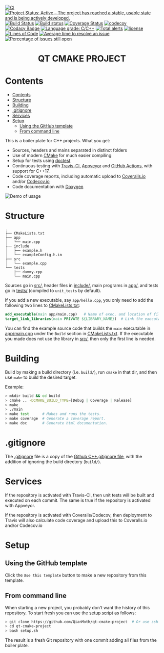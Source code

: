 
[![CI](https://github.com/QianMoth/qt-cmake-project/actions/workflows/ci.yml/badge.svg)](https://github.com/QianMoth/qt-cmake-project/actions/workflows/ci.yml)
[![Project Status: Active – The project has reached a stable, usable state and is being actively developed.](http://www.repostatus.org/badges/latest/active.svg)](http://www.repostatus.org/#active)
[![Build Status](https://travis-ci.org/QianMoth/qt-cmake-project.svg?branch=master)](https://travis-ci.org/QianMoth/qt-cmake-project)
[![Build status](https://ci.appveyor.com/api/projects/status/g9bh9kjl6ocvsvse/branch/master?svg=true)](https://ci.appveyor.com/project/QianMoth/qt-cmake-project/branch/master)
[![Coverage Status](https://coveralls.io/repos/github/QianMoth/qt-cmake-project/badge.svg?branch=master)](https://coveralls.io/github/QianMoth/qt-cmake-project?branch=master)
[![codecov](https://codecov.io/gh/QianMoth/qt-cmake-project/branch/master/graph/badge.svg)](https://codecov.io/gh/QianMoth/qt-cmake-project)
[![Codacy Badge](https://api.codacy.com/project/badge/Grade/eb004322b0d146239a57eb242078e179)](https://www.codacy.com/app/QianMoth/qt-cmake-project?utm_source=github.com&utm_medium=referral&utm_content=QianMoth/qt-cmake-project&utm_campaign=Badge_Grade)
[![Language grade: C/C++](https://img.shields.io/lgtm/grade/cpp/g/QianMoth/qt-cmake-project.svg?logo=lgtm&logoWidth=18)](https://lgtm.com/projects/g/QianMoth/qt-cmake-project/context:cpp)
[![Total alerts](https://img.shields.io/lgtm/alerts/g/QianMoth/qt-cmake-project.svg?logo=lgtm&logoWidth=18)](https://lgtm.com/projects/g/QianMoth/qt-cmake-project/alerts/)
[![license](https://img.shields.io/badge/license-Unlicense-blue.svg)](https://github.com/QianMoth/qt-cmake-project/blob/master/LICENSE)
[![Lines of Code](https://tokei.rs/b1/github/QianMoth/qt-cmake-project)](https://github.com/Aaronepower/tokei)
[![Average time to resolve an issue](http://isitmaintained.com/badge/resolution/QianMoth/qt-cmake-project.svg)](http://isitmaintained.com/project/QianMoth/qt-cmake-project "Average time to resolve an issue")
[![Percentage of issues still open](http://isitmaintained.com/badge/open/QianMoth/qt-cmake-project.svg)](http://isitmaintained.com/project/QianMoth/qt-cmake-project "Percentage of issues still open")

<h1 align="center" style="text-transform:uppercase;">Qt Cmake Project</h1>

# Contents
- [Contents](#contents)
- [Structure](#structure)
- [Building](#building)
- [.gitignore](#gitignore)
- [Services](#services)
- [Setup](#setup)
  - [Using the GitHub template](#using-the-github-template)
  - [From command line](#from-command-line)

This is a boiler plate for C++ projects. What you get:

- Sources, headers and mains separated in distinct folders
- Use of modern [CMake](https://cmake.org/) for much easier compiling
- Setup for tests using [doctest](https://github.com/onqtam/doctest)
- Continuous testing with [Travis-CI](https://travis-ci.org/), [Appveyor](https://www.appveyor.com) and [GitHub Actions](https://github.com/features/actions), with support for C++17.
- Code coverage reports, including automatic upload to [Coveralls.io](https://coveralls.io/) and/or [Codecov.io](https://codecov.io)
- Code documentation with [Doxygen](http://www.stack.nl/~dimitri/doxygen/)

![Demo of usage](https://i.imgur.com/foymVfy.gif)

# Structure

```text
.
├── CMakeLists.txt
├── app
│   └── main.cpp
├── include
│   ├── example.h
│   └── exampleConfig.h.in
├── src
│   └── example.cpp
└── tests
    ├── dummy.cpp
    └── main.cpp
```

Sources go in [src/](src/), header files in [include/](include/), main programs in [app/](app), and
tests go in [tests/](tests/) (compiled to `unit_tests` by default).

If you add a new executable, say `app/hello.cpp`, you only need to add the following two lines to [CMakeLists.txt](CMakeLists.txt):

```cmake
add_executable(main app/main.cpp)   # Name of exec. and location of file.
target_link_libraries(main PRIVATE ${LIBRARY_NAME})  # Link the executable to lib built from src/*.cpp (if it uses it).
```

You can find the example source code that builds the `main` executable in [app/main.cpp](app/main.cpp) under the `Build` section in [CMakeLists.txt](CMakeLists.txt).
If the executable you made does not use the library in [src/](src), then only the first line is needed.

# Building

Build by making a build directory (i.e. `build/`), run `cmake` in that dir, and then use `make` to build the desired target.

Example:

```bash
> mkdir build && cd build
> cmake .. -DCMAKE_BUILD_TYPE=[Debug | Coverage | Release]
> make
> ./main
> make test      # Makes and runs the tests.
> make coverage  # Generate a coverage report.
> make doc       # Generate html documentation.
```

# .gitignore

The [.gitignore](.gitignore) file is a copy of the [Github C++.gitignore file](https://github.com/github/gitignore/blob/master/C%2B%2B.gitignore),
with the addition of ignoring the build directory (`build/`).

# Services

If the repository is activated with Travis-CI, then unit tests will be built and executed on each commit.
The same is true if the repository is activated with Appveyor.

If the repository is activated with Coveralls/Codecov, then deployment to Travis will also calculate code coverage and
upload this to Coveralls.io and/or Codecov.io

# Setup

## Using the GitHub template

Click the `Use this template` button to make a new repository from this template.

## From command line

When starting a new project, you probably don't want the history of this repository. To start fresh you can use
the [setup script](setup.sh) as follows:

```bash
> git clone https://github.com/QianMoth/qt-cmake-project  # Or use ssh-link if you like.
> cd qt-cmake-project
> bash setup.sh
```

The result is a fresh Git repository with one commit adding all files from the boiler plate.
